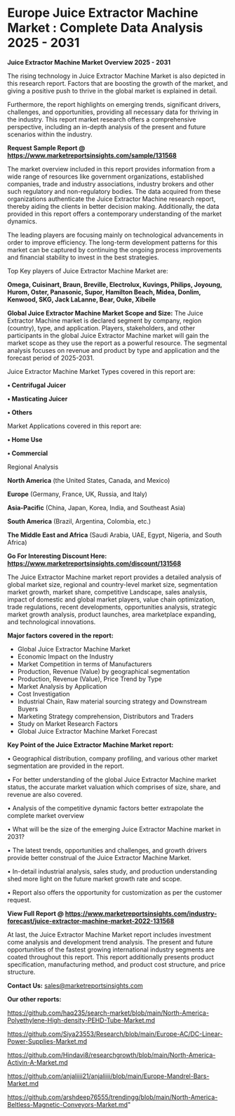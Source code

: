 # Europe Juice Extractor Machine Market : Complete Data Analysis 2025 - 2031

<Strong> Juice Extractor Machine Market Overview 2025 - 2031</strong>

The rising technology in Juice Extractor Machine Market is also depicted in this research report. Factors that are boosting the growth of the market, and giving a positive push to thrive in the global market is explained in detail.

Furthermore, the report highlights on emerging trends, significant drivers, challenges, and opportunities, providing all necessary data for thriving in the industry. This report market research offers a comprehensive perspective, including an in-depth analysis of the present and future scenarios within the industry.

<strong>Request Sample Report @ <a href=https://www.marketreportsinsights.com/sample/131568>https://www.marketreportsinsights.com/sample/131568</a></strong>

The market overview included in this report provides information from a wide range of resources like government organizations, established companies, trade and industry associations, industry brokers and other such regulatory and non-regulatory bodies. The data acquired from these organizations authenticate the Juice Extractor Machine research report, thereby aiding the clients in better decision making. Additionally, the data provided in this report offers a contemporary understanding of the market dynamics.

The leading players are focusing mainly on technological advancements in order to improve efficiency. The long-term development patterns for this market can be captured by continuing the ongoing process improvements and financial stability to invest in the best strategies.

Top Key players of Juice Extractor Machine Market are:

<strong>Omega, Cuisinart, Braun, Breville, Electrolux, Kuvings, Philips, Joyoung, Hurom, Oster, Panasonic, Supor, Hamilton Beach, Midea, Donlim, Kenwood, SKG, Jack LaLanne, Bear, Ouke, Xibeile</strong>

<strong><b>Global Juice Extractor Machine Market Scope and Size:</b></strong>
The Juice Extractor Machine market is declared segment by company, region (country), type, and application. Players, stakeholders, and other participants in the global Juice Extractor Machine market will gain the market scope as they use the report as a powerful resource. The segmental analysis focuses on revenue and product by type and application and the forecast period of 2025-2031.

Juice Extractor Machine Market Types covered in this report are:

<strong>• Centrifugal Juicer

• Masticating Juicer

• Others</strong>

Market Applications covered in this report are:

<strong>• Home Use

• Commercial</strong> 

Regional Analysis

<strong>North America</strong> (the United States, Canada, and Mexico)

<strong>Europe</strong> (Germany, France, UK, Russia, and Italy)

<strong>Asia-Pacific</strong> (China, Japan, Korea, India, and Southeast Asia)

<strong>South America</strong> (Brazil, Argentina, Colombia, etc.)

<strong>The Middle East and Africa</strong> (Saudi Arabia, UAE, Egypt, Nigeria, and South Africa)

<strong>Go For Interesting Discount Here: <a href=https://www.marketreportsinsights.com/discount/131568>https://www.marketreportsinsights.com/discount/131568</a></strong>

The Juice Extractor Machine market report provides a detailed analysis of global market size, regional and country-level market size, segmentation market growth, market share, competitive Landscape, sales analysis, impact of domestic and global market players, value chain optimization, trade regulations, recent developments, opportunities analysis, strategic market growth analysis, product launches, area marketplace expanding, and technological innovations.

<strong><b>Major factors covered in the report:</b></strong>
<ul>
  <li>Global Juice Extractor Machine Market </li>
  <li>Economic Impact on the Industry</li>
  <li>Market Competition in terms of Manufacturers</li>
  <li>Production, Revenue (Value) by geographical segmentation</li>
  <li>Production, Revenue (Value), Price Trend by Type</li>
  <li>Market Analysis by Application</li>
  <li>Cost Investigation</li>
  <li>Industrial Chain, Raw material sourcing strategy and Downstream Buyers</li>
  <li>Marketing Strategy comprehension, Distributors and Traders</li>
  <li>Study on Market Research Factors</li>
  <li>Global Juice Extractor Machine Market Forecast</li>
</ul>

<strong><b>Key Point of the Juice Extractor Machine Market report:</b></strong>

• Geographical distribution, company profiling, and various other market segmentation are provided in the report.

• For better understanding of the global Juice Extractor Machine market status, the accurate market valuation which comprises of size, share, and revenue are also covered.

• Analysis of the competitive dynamic factors better extrapolate the complete market overview

• What will be the size of the emerging Juice Extractor Machine market in 2031?

• The latest trends, opportunities and challenges, and growth drivers provide better construal of the Juice Extractor Machine Market.

• In-detail industrial analysis, sales study, and production understanding shed more light on the future market growth rate and scope.

• Report also offers the opportunity for customization as per the customer request.

<strong><b>View Full Report @ <a href=https://www.marketreportsinsights.com/industry-forecast/juice-extractor-machine-market-2022-131568>https://www.marketreportsinsights.com/industry-forecast/juice-extractor-machine-market-2022-131568</a></b></strong>


At last, the Juice Extractor Machine Market report includes investment come analysis and development trend analysis. The present and future opportunities of the fastest growing international industry segments are coated throughout this report. This report additionally presents product specification, manufacturing method, and product cost structure, and price structure.

<strong>Contact Us:</strong>
sales@marketreportsinsights.com

<strong>Our other reports:</strong>

<a href=https://github.com/haq235/search-market/blob/main/North-America-Polyethylene-High-density-PEHD-Tube-Market.md>https://github.com/haq235/search-market/blob/main/North-America-Polyethylene-High-density-PEHD-Tube-Market.md</a>

<a href=https://github.com/Siya23553/Research/blob/main/Europe-AC/DC-Linear-Power-Supplies-Market.md>https://github.com/Siya23553/Research/blob/main/Europe-AC/DC-Linear-Power-Supplies-Market.md</a>

<a href=https://github.com/Hindavi8/researchgrowth/blob/main/North-America-Activin-A-Market.md>https://github.com/Hindavi8/researchgrowth/blob/main/North-America-Activin-A-Market.md</a>

<a href=https://github.com/anjaliiii21/anjaliiii/blob/main/Europe-Mandrel-Bars-Market.md>https://github.com/anjaliiii21/anjaliiii/blob/main/Europe-Mandrel-Bars-Market.md</a>

<a href=https://github.com/arshdeep76555/trendingg/blob/main/North-America-Beltless-Magnetic-Conveyors-Market.md>https://github.com/arshdeep76555/trendingg/blob/main/North-America-Beltless-Magnetic-Conveyors-Market.md</a>"
